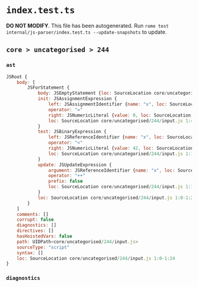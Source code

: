 # `index.test.ts`

**DO NOT MODIFY**. This file has been autogenerated. Run `rome test internal/js-parser/index.test.ts --update-snapshots` to update.

## `core > uncategorised > 244`

### `ast`

```javascript
JSRoot {
	body: [
		JSForStatement {
			body: JSEmptyStatement {loc: SourceLocation core/uncategorised/244/input.js 1:23-1:24}
			init: JSAssignmentExpression {
				left: JSAssignmentIdentifier {name: "x", loc: SourceLocation core/uncategorised/244/input.js 1:4-1:5 (x)}
				operator: "="
				right: JSNumericLiteral {value: 0, loc: SourceLocation core/uncategorised/244/input.js 1:8-1:9}
				loc: SourceLocation core/uncategorised/244/input.js 1:4-1:9
			}
			test: JSBinaryExpression {
				left: JSReferenceIdentifier {name: "x", loc: SourceLocation core/uncategorised/244/input.js 1:11-1:12 (x)}
				operator: "<"
				right: JSNumericLiteral {value: 42, loc: SourceLocation core/uncategorised/244/input.js 1:15-1:17}
				loc: SourceLocation core/uncategorised/244/input.js 1:11-1:17
			}
			update: JSUpdateExpression {
				argument: JSReferenceIdentifier {name: "x", loc: SourceLocation core/uncategorised/244/input.js 1:19-1:20 (x)}
				operator: "++"
				prefix: false
				loc: SourceLocation core/uncategorised/244/input.js 1:19-1:22
			}
			loc: SourceLocation core/uncategorised/244/input.js 1:0-1:24
		}
	]
	comments: []
	corrupt: false
	diagnostics: []
	directives: []
	hasHoistedVars: false
	path: UIDPath<core/uncategorised/244/input.js>
	sourceType: "script"
	syntax: []
	loc: SourceLocation core/uncategorised/244/input.js 1:0-1:24
}
```

### `diagnostics`

```

```

